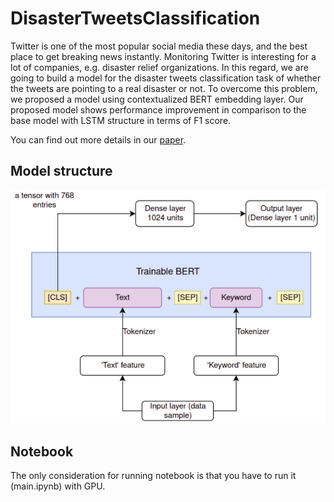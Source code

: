 # DisasterTweetsClassification

Twitter is one of the most popular social media these days, and the best place to get breaking news instantly. Monitoring Twitter is interesting for a lot of companies, e.g. disaster relief organizations. In this regard, we are going to build a model for the disaster tweets classification task of whether the tweets are pointing to a real disaster or not. To overcome this problem, we proposed a model using contextualized BERT embedding layer. Our proposed model shows performance improvement in comparison to the base model with LSTM structure in terms of F1 score.

You can find out more details in our [paper](https://git.cs.usask.ca/sia942/disastertweetsclassification/-/blob/main/latex/CMPT898-Final/Sina_CMPT898_Final.pdf).

## Model structure

![](latex/CMPT898-Final/model.png)

## Notebook

The only consideration for running notebook is that you have to run it (main.ipynb) with GPU.


